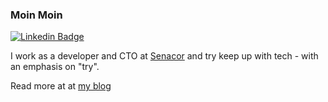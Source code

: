 ### Moin Moin

[![Linkedin Badge](https://img.shields.io/badge/LinkedIn-0077B5?style=for-the-badge&logo=linkedin&logoColor=white)](https://www.linkedin.com/in/david-schmitz-636ab725/) 

I work as a developer and CTO at [Senacor](https://senacor.com) and try keep up with tech - with an emphasis on "try".


Read more at at [my blog](https://blog.koenighotze.de)
